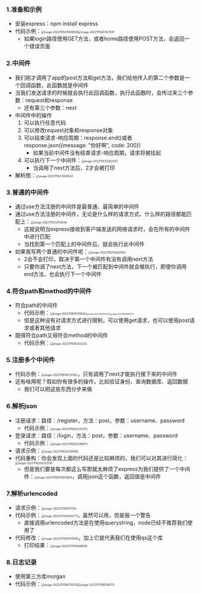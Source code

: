### 1.准备和示例

- 安装express：npm install express
- 代码示例：<img src="images/image-20221115201839508.png" alt="image-20221115201839508" style="zoom:50%;" /><img src="images/image-20221115203521591.png" alt="image-20221115203521591" style="zoom:50%;" />
  - 如果login路径使用GET方法，或者home路径使用POST方法，会返回一个错误页面

### 2.中间件

- 我们刚才调用了app的post方法和get方法，我们给他传入的第二个参数是一个回调函数，此函数就是中间件
- 当我们发送请求的时候就会执行此回调函数，执行此函数时，会传过来三个参数：request和response
  - 还有第三个参数：next
- 中间件中的操作
  1. 可以执行任意代码
  2. 可以修改request对象和response对象
  3. 可以结束请求-响应周期：response.end()或者response.json({message: "你好啊", code: 200})
     - 如果当前中间件没有结束请求-响应周期，请求将被挂起
  4. 可以执行下一个中间件：<img src="images/image-20221115212821337.png" alt="image-20221115212821337" style="zoom:50%;" />
     - 当调用了next方法后，2才会被打印
- 解析图：<img src="images/image-20221115213045523.png" alt="image-20221115213045523" style="zoom:50%;" />

### 3.普通的中间件

- 通过use方法注册的中间件是最普通、最简单的中间件
- 通过use方法注册的中间件，无论是什么样的请求方式、什么样的路径都能匹配上：<img src="images/image-20221115214113039.png" alt="image-20221115214113039" style="zoom:50%;" />
  - 这就说明当express接收到客户端发送的网络请求时，会在所有的中间件中进行匹配
  - 当找到第一个匹配上的中间件后，就会执行此中间件
- 如果我写两个普通的中间件呢：<img src="images/image-20221115214422550.png" alt="image-20221115214422550" style="zoom:50%;" />
  - 2会不会打印，取决于第一个中间件有没有调用next方法
  - 只要你调了next方法，下一个被匹配到中间件就会被执行，即便你调用end方法，也会执行下一个中间件

### 4.符合path和method的中间件

- 符合path的中间件
  - 代码示例：<img src="images/image-20221116191755043.png" alt="image-20221116191755043" style="zoom:50%;" /><img src="images/image-20221116191812675.png" alt="image-20221116191812675" style="zoom: 33%;" /><img src="images/image-20221116191906754.png" alt="image-20221116191906754" style="zoom: 33%;" />
  - 但是这种没有对请求方式进行限制，可以使用get请求，也可以使用post请求或者其他请求
- 既得符合path又得符合method的中间件
  - 代码示例：<img src="images/image-20221116192332232.png" alt="image-20221116192332232" style="zoom:50%;" />

### 5.注册多个中间件

- 代码示例：<img src="images/image-20221116193731363.png" alt="image-20221116193731363" style="zoom:50%;" />，只有调用了next才能执行接下来的中间件
- 这有啥用呢？假如你有很多的操作，比如验证身份、查询数据库、返回数据
  - 我们可以把这些东西分步来做

### 6.解析json

- 注册请求：路径：/register，方法：post，参数：username、password
  - 代码示例：<img src="images/image-20221116202225753.png" alt="image-20221116202225753" style="zoom:50%;" />
- 登录请求：路径：/login，方法：post，参数：username、password
  - 代码示例：<img src="images/image-20221116202246975.png" alt="image-20221116202246975" style="zoom:50%;" />
- 请求示例：<img src="images/image-20221116203359185.png" alt="image-20221116203359185" style="zoom:50%;" />
- 代码重构：你会发现上面的代码还是比较麻烦的，我们可以对其进行简化：<img src="images/image-20221116204333138.png" alt="image-20221116204333138" style="zoom:50%;" />
  - 但是我们要是每次都这么写那就太麻烦了express为我们提供了一个中间件：<img src="images/image-20221116205923604.png" alt="image-20221116205923604" style="zoom:50%;" />，调用json这个函数，返回值是中间件

### 7.解析urlencoded

- 请求示例：<img src="images/image-20221117093111153.png" alt="image-20221117093111153" style="zoom:50%;" />
- 代码示例：<img src="images/image-20221117093143771.png" alt="image-20221117093143771" style="zoom:50%;" />，虽然可以用，但是报一个警告
  - 直接调用urlencoded方法是在使用querystring，node已经不推荐我们使用了
- 代码修改：<img src="images/image-20221117093755595.png" alt="image-20221117093755595" style="zoom:50%;" />，加上它就代表我们在使用qs这个库
  - 打印结果：<img src="images/image-20221117093849758.png" alt="image-20221117093849758" style="zoom:50%;" />

### 8.日志记录

- 使用第三方库morgan
- 代码示例：<img src="images/image-20221117095712570.png" alt="image-20221117095712570" style="zoom:50%;" /><img src="images/image-20221117095748772.png" alt="image-20221117095748772" style="zoom:50%;" />

